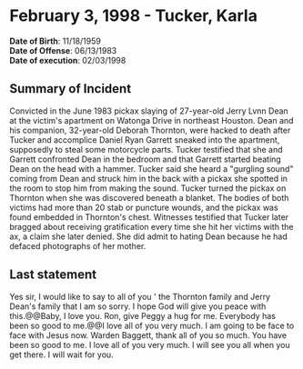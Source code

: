 # February 3, 1998 - Tucker, Karla

**Date of Birth**: 11/18/1959<br/>
**Date of Offense**: 06/13/1983<br/>
**Date of execution**: 02/03/1998<br/>

## Summary of Incident
Convicted in the June 1983 pickax slaying of 27-year-old Jerry Lvnn Dean at the victim's apartment on Watonga Drive in northeast Houston. Dean and his companion, 32-year-old Deborah Thornton, were hacked to death after Tucker and accomplice Daniel Ryan Garrett sneaked into the apartment, supposedly to steal some motorcycle parts. Tucker testified that she and Garrett confronted Dean in the bedroom and that Garrett started beating Dean on the head with a hammer. Tucker said she heard a "gurgling sound" coming from Dean and struck him in the back with a pickax she spotted in the room to stop him from making the sound. Tucker turned the pickax on Thornton when she was discovered beneath a blanket. The bodies of both victims had more than 20 stab or puncture wounds, and the pickax was found embedded in Thornton's chest. Witnesses testified that Tucker later bragged about receiving gratification every time she hit her victims with the ax, a claim she later denied. She did admit to hating Dean because he had defaced photographs of her mother.

## Last statement
Yes sir, I would like to say to all of you ' the Thornton family and Jerry Dean's family that I am so sorry. I hope God will give you peace with this.@@Baby, I love you. Ron, give Peggy a hug for me. Everybody has been so good to me.@@I love all of you very much. I am going to be face to face with Jesus now. Warden Baggett, thank all of you so much. You have been so good to me. I love all of you very much. I will see you all when you get there. I will wait for you.